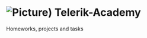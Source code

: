 ![Picture](http://academy.telerik.com/images/default-album/telerik-academyE49D1716EBCD.jpg?sfvrsn=4))
Telerik-Academy
===============

Homeworks, projects and tasks
